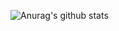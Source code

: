 

![Anurag's github stats](https://github-readme-stats.vercel.app/api?username=untitledxd&theme=graywhite&show_icons=true&hide=prs,contribs)
